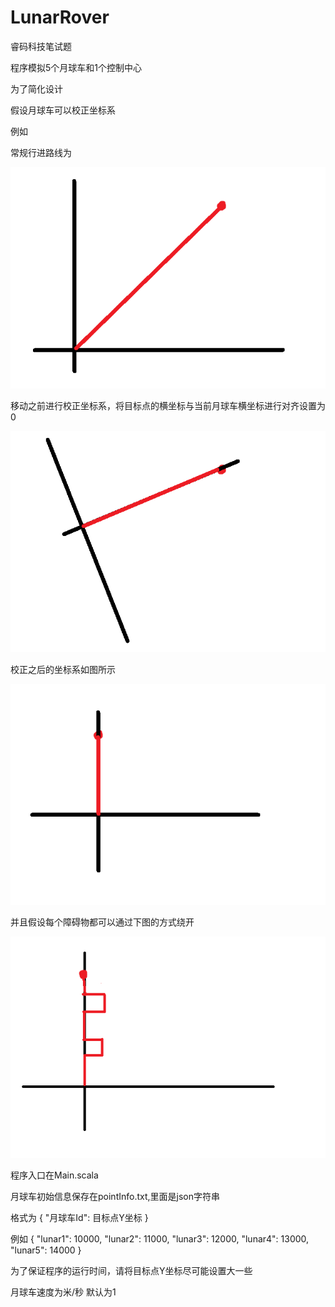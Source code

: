 # LunarRover
睿码科技笔试题

程序模拟5个月球车和1个控制中心

为了简化设计

假设月球车可以校正坐标系

例如

常规行进路线为

![image](https://github.com/DarkSand/LunarRover/blob/master/pic/pic_1.png)

移动之前进行校正坐标系，将目标点的横坐标与当前月球车横坐标进行对齐设置为0

![image](https://github.com/DarkSand/LunarRover/blob/master/pic/pic_2.png)

校正之后的坐标系如图所示

![image](https://github.com/DarkSand/LunarRover/blob/master/pic/pic_3.png)

并且假设每个障碍物都可以通过下图的方式绕开

![image](https://github.com/DarkSand/LunarRover/blob/master/pic/pic_4.png)

程序入口在Main.scala

月球车初始信息保存在pointInfo.txt,里面是json字符串

格式为
{
  "月球车Id": 目标点Y坐标
}

例如
{
  "lunar1": 10000,
  "lunar2": 11000,
  "lunar3": 12000,
  "lunar4": 13000,
  "lunar5": 14000
}

为了保证程序的运行时间，请将目标点Y坐标尽可能设置大一些

月球车速度为米/秒 默认为1
